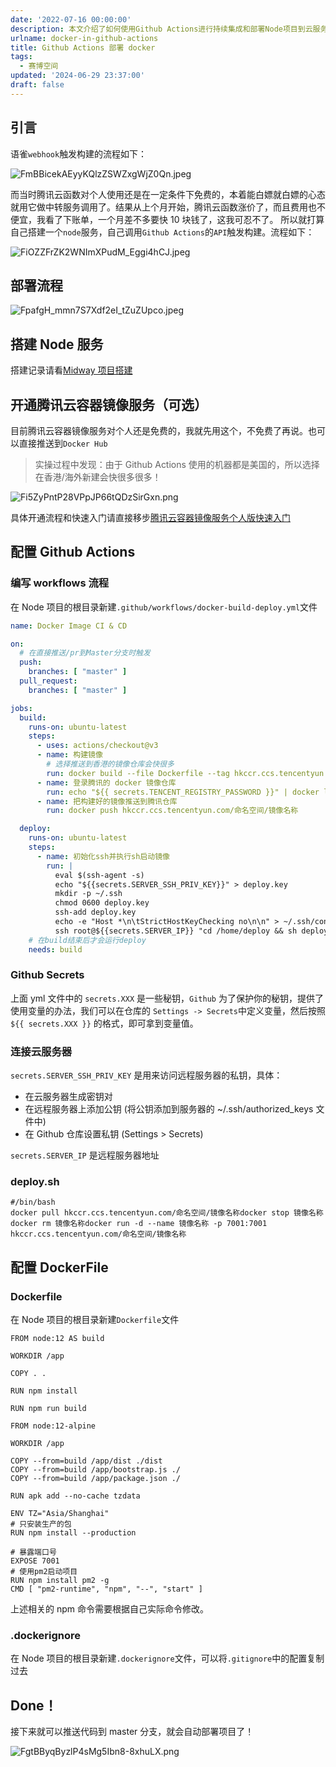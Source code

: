 ```yaml
---
date: '2022-07-16 00:00:00'
description: 本文介绍了如何使用Github Actions进行持续集成和部署Node项目到云服务器的流程。包括搭建Node服务、开通腾讯云容器镜像服务、配置Github Actions以及相关的Docker配置。通过这些步骤，可以实现自动构建和部署项目。
urlname: docker-in-github-actions
title: Github Actions 部署 docker
tags:
  - 赛博空间
updated: '2024-06-29 23:37:00'
draft: false
---
```


## 引言


语雀`webhook`触发构建的流程如下：


![FmBBicekAEyyKQlzZSWZxgWjZ0Qn.jpeg](https://image.1874.cool/blog/205ed1167b3e03641fee0dcf7c82ea99.jpeg)


而当时腾讯云函数对个人使用还是在一定条件下免费的，本着能白嫖就白嫖的心态就用它做中转服务调用了。结果从上个月开始，腾讯云函数涨价了，而且费用也不便宜，我看了下账单，一个月差不多要快 10 块钱了，这我可忍不了。 所以就打算自己搭建一个`node`服务，自己调用`Github Actions`的`API`触发构建。流程如下：


![FiOZZFrZK2WNImXPudM_Eggi4hCJ.jpeg](https://image.1874.cool/blog/d3aacc6be4e8aea7a19e4130346483c7.jpeg)


## 部署流程


![FpafgH_mmn7S7Xdf2eI_tZuZUpco.jpeg](https://image.1874.cool/blog/a27a873bb59b21dd083934b45f300811.jpeg)


## 搭建 Node 服务


搭建记录请看[Midway 项目搭建](https://1874.cool/zbbxv0)


## 开通腾讯云容器镜像服务（可选）


目前腾讯云容器镜像服务对个人还是免费的，我就先用这个，不免费了再说。也可以直接推送到`Docker Hub`


> 实操过程中发现：由于 Github Actions 使用的机器都是美国的，所以选择在香港/海外新建会快很多很多！


![Fi5ZyPntP28VPpJP66tQDzSirGxn.png](https://image.1874.cool/blog/ed62071316d2193973d1cff81ad5c509.png)


具体开通流程和快速入门请直接移步[腾讯云容器镜像服务个人版快速入门](https://cloud.tencent.com/document/product/1141/63910)


## 配置 Github Actions


### 编写 workflows 流程


在 Node 项目的根目录新建`.github/workflows/docker-build-deploy.yml`文件


```yaml
name: Docker Image CI & CD

on:
  # 在直接推送/pr到Master分支时触发
  push:
    branches: [ "master" ]
  pull_request:
    branches: [ "master" ]

jobs:
  build:
    runs-on: ubuntu-latest
    steps:
      - uses: actions/checkout@v3
      - name: 构建镜像
        # 选择推送到香港的镜像仓库会快很多
        run: docker build --file Dockerfile --tag hkccr.ccs.tencentyun.com/命名空间/镜像名称 .
      - name: 登录腾讯的 docker 镜像仓库
        run: echo "${{ secrets.TENCENT_REGISTRY_PASSWORD }}" | docker login hkccr.ccs.tencentyun.com --username=用户名 --password-stdin
      - name: 把构建好的镜像推送到腾讯仓库
        run: docker push hkccr.ccs.tencentyun.com/命名空间/镜像名称

  deploy:
    runs-on: ubuntu-latest
    steps:
      - name: 初始化ssh并执行sh启动镜像
        run: |
          eval $(ssh-agent -s)
          echo "${{secrets.SERVER_SSH_PRIV_KEY}}" > deploy.key
          mkdir -p ~/.ssh
          chmod 0600 deploy.key
          ssh-add deploy.key
          echo -e "Host *\n\tStrictHostKeyChecking no\n\n" > ~/.ssh/config
          ssh root@${{secrets.SERVER_IP}} "cd /home/deploy && sh deploy.sh"
    # 在build结束后才会运行deploy
    needs: build
```


### Github Secrets


上面 yml 文件中的 `secrets.XXX` 是一些秘钥，`Github` 为了保护你的秘钥，提供了使用变量的办法，我们可以在仓库的 `Settings -> Secrets`中定义变量，然后按照 `${{ secrets.XXX }}` 的格式，即可拿到变量值。


### 连接云服务器


`secrets.SERVER_SSH_PRIV_KEY` 是用来访问远程服务器的私钥，具体：

- 在云服务器生成密钥对
- 在远程服务器上添加公钥 (将公钥添加到服务器的 ~/.ssh/authorized_keys 文件中)
- 在 Github 仓库设置私钥 (Settings > Secrets)

`secrets.SERVER_IP` 是远程服务器地址


### deploy.sh


```shell
#/bin/bash
docker pull hkccr.ccs.tencentyun.com/命名空间/镜像名称docker stop 镜像名称docker rm 镜像名称docker run -d --name 镜像名称 -p 7001:7001 hkccr.ccs.tencentyun.com/命名空间/镜像名称
```


## 配置 DockerFile


### Dockerfile


在 Node 项目的根目录新建`Dockerfile`文件


```docker
FROM node:12 AS build

WORKDIR /app

COPY . .

RUN npm install

RUN npm run build

FROM node:12-alpine

WORKDIR /app

COPY --from=build /app/dist ./dist
COPY --from=build /app/bootstrap.js ./
COPY --from=build /app/package.json ./

RUN apk add --no-cache tzdata

ENV TZ="Asia/Shanghai"
# 只安装生产的包
RUN npm install --production

# 暴露端口号
EXPOSE 7001
# 使用pm2启动项目
RUN npm install pm2 -g
CMD [ "pm2-runtime", "npm", "--", "start" ]
```


上述相关的 npm 命令需要根据自己实际命令修改。


### .dockerignore


在 Node 项目的根目录新建`.dockerignore`文件，可以将`.gitignore`中的配置复制过去


## Done！


接下来就可以推送代码到 master 分支，就会自动部署项目了！


![FgtBByqByzlP4sMg5Ibn8-8xhuLX.png](https://image.1874.cool/blog/fe39bd1b9a1da1fc4d1c005ff1a23c90.png)

